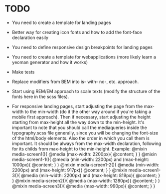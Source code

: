 # TODO
  - You need to create a template for landing pages
  - Better way for creating icon fonts and how to add the font-face declaration easily
  - You need to define responsive design breakpoints for landing pages
  - You need to create a template for webapplications (more likely learn a yeoman generator and how it works)
  - Make tests
  - Replace modifiers from BEM into is- with- no-, etc. approach.

  - Start using REM/EM approach to scale texts (modify the structure of the fonts here in the scss files).
  - For responsive landing pages, start adjusting the page from the max-width to the min-width (do it the other way around if you're taking a mobile first approach). Then if necessary, start adjusting the height starting from max-height all the way down to the min-height. It's important to note that you should call the mediaqueries inside the typography.scss file generally, since you will be changing the font-size of the html/body elements. Also the order in which you call them is important. It should be always from the max-width declaration, following for its childs from max-height to the min-height.
      Example:
         @mixin media-screen1(){
           @media (max-width: 2200px){
             @content;
           }
         }
         @mixin media-screen1-1(){
           @media (min-width: 2200px) and (max-height: 1000px){
             @content;
           }
         }
         @mixin media-screen1-2(){
           @media (min-width: 2200px) and (max-height: 917px){
             @content;
           }
         }
         @mixin media-screen1-3(){
           @media (min-width: 2200px) and (max-height: 819px){
             @content;
           }
         }
         @mixin media-screen2(){
           @media (max-width: 1280px){
             @content;
           }
         }
         @mixin media-screen3(){
           @media (max-width: 990px){
             @content;
           }
         }

